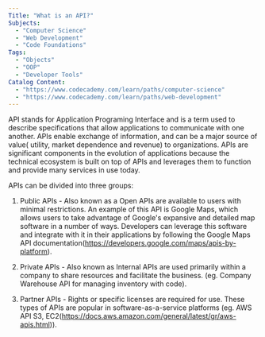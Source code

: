 ```yaml
---
Title: "What is an API?"
Subjects:
  - "Computer Science"
  - "Web Development"
  - "Code Foundations"
Tags: 
  - "Objects"
  - "OOP"
  - "Developer Tools"
Catalog Content:  
  - "https://www.codecademy.com/learn/paths/computer-science"
  - "https://www.codecademy.com/learn/paths/web-development"
---
```


API stands for Application Programing Interface and is a term used to describe specifications that allow applications to communicate with one another. APIs enable exchange of information, and can be a major source of value( utility, market dependence and revenue) to organizations. APIs are significant components in the evolution of applications because the technical ecosystem is built on top of APIs and leverages them to function and provide many services in use today.

APIs can be divided into three groups:

1. Public APIs - Also known as a Open APIs are available to users with minimal restrictions. An example of this API is Google Maps, which allows users to take advantage of Google's expansive and detailed map software in a number of ways. Developers can leverage this software and integrate with it in their applications by following the Google Maps API documentation(https://developers.google.com/maps/apis-by-platform).

2. Private APIs - Also known as Internal APIs are used primarily within a company to share resources and facilitate the business. (eg. Company Warehouse API for managing inventory with code). 

3. Partner APIs - Rights or specific licenses are required for use. These types of APIs are popular in software-as-a-service platforms (eg. AWS API S3, EC2(https://docs.aws.amazon.com/general/latest/gr/aws-apis.html)).
